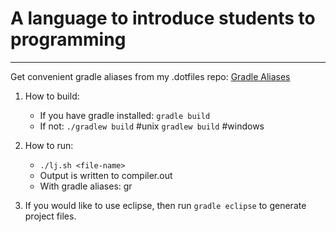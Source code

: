 # A language to introduce students to programming
---

Get convenient gradle aliases from my .dotfiles repo: [Gradle Aliases](https://github.com/Zamua/.dotfiles/blob/master/gradle-aliases.sh)

1. How to build:
    * If you have gradle installed:
        `gradle build`
    * If not:
        `./gradlew build`   #unix
        `gradlew build`     #windows

2. How to run:
    * `./lj.sh <file-name>`
    * Output is written to compiler.out
    * With gradle aliases: gr <file-name>

3. If you would like to use eclipse, then run `gradle eclipse` to generate project files.
